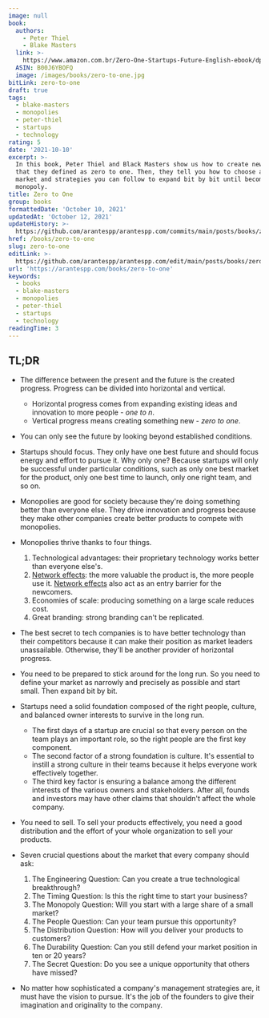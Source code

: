 ```yaml
---
image: null
book:
  authors:
    - Peter Thiel
    - Blake Masters
  link: >-
    https://www.amazon.com.br/Zero-One-Startups-Future-English-ebook/dp/B00J6YBOFQ
  ASIN: B00J6YBOFQ
  image: /images/books/zero-to-one.jpg
bitLink: zero-to-one
draft: true
tags:
  - blake-masters
  - monopolies
  - peter-thiel
  - startups
  - technology
rating: 5
date: '2021-10-10'
excerpt: >-
  In this book, Peter Thiel and Black Masters show us how to create new things
  that they defined as zero to one. Then, they tell you how to choose a specific
  market and strategies you can follow to expand bit by bit until becoming a
  monopoly.
title: Zero to One
group: books
formattedDate: 'October 10, 2021'
updatedAt: 'October 12, 2021'
updateHistory: >-
  https://github.com/arantespp/arantespp.com/commits/main/posts/books/zero-to-one.md
href: /books/zero-to-one
slug: zero-to-one
editLink: >-
  https://github.com/arantespp/arantespp.com/edit/main/posts/books/zero-to-one.md
url: 'https://arantespp.com/books/zero-to-one'
keywords:
  - books
  - blake-masters
  - monopolies
  - peter-thiel
  - startups
  - technology
readingTime: 3
---
```


## TL;DR

- The difference between the present and the future is the created progress. Progress can be divided into horizontal and vertical.

  - Horizontal progress comes from expanding existing ideas and innovation to more people - _one to n_.
  - Vertical progress means creating something new - _zero to one_.

- You can only see the future by looking beyond established conditions.

- Startups should focus. They only have one best future and should focus energy and effort to pursue it. Why only one? Because startups will only be successful under particular conditions, such as only one best market for the product, only one best time to launch, only one right team, and so on.

- Monopolies are good for society because they're doing something better than everyone else. They drive innovation and progress because they make other companies create better products to compete with monopolies.

- Monopolies thrive thanks to four things.

  1. Technological advantages: their proprietary technology works better than everyone else's.
  1. [Network effects](/zettel/network-effects): the more valuable the product is, the more people use it. [Network effects](/zettel/network-effects) also act as an entry barrier for the newcomers.
  1. Economies of scale: producing something on a large scale reduces cost.
  1. Great branding: strong branding can't be replicated.

- The best secret to tech companies is to have better technology than their competitors because it can make their position as market leaders unassailable. Otherwise, they'll be another provider of horizontal progress.

- You need to be prepared to stick around for the long run. So you need to define your market as narrowly and precisely as possible and start small. Then expand bit by bit.

- Startups need a solid foundation composed of the right people, culture, and balanced owner interests to survive in the long run.

  - The first days of a startup are crucial so that every person on the team plays an important role, so the right people are the first key component.
  - The second factor of a strong foundation is culture. It's essential to instill a strong culture in their teams because it helps everyone work effectively together.
  - The third key factor is ensuring a balance among the different interests of the various owners and stakeholders. After all, founds and investors may have other claims that shouldn't affect the whole company.

- You need to sell. To sell your products effectively, you need a good distribution and the effort of your whole organization to sell your products.

- Seven crucial questions about the market that every company should ask:

  1. The Engineering Question: Can you create a true technological breakthrough?
  1. The Timing Question: Is this the right time to start your business?
  1. The Monopoly Question: Will you start with a large share of a small market?
  1. The People Question: Can your team pursue this opportunity?
  1. The Distribution Question: How will you deliver your products to customers?
  1. The Durability Question: Can you still defend your market position in ten or 20 years?
  1. The Secret Question: Do you see a unique opportunity that others have missed?

- No matter how sophisticated a company's management strategies are, it must have the vision to pursue. It's the job of the founders to give their imagination and originality to the company.
